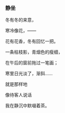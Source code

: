 ### 静坐

冬有冬的来意，

寒冷像花，——

花有花香，冬有回忆一把。

一条枯枝影，青烟色的瘦细，

在午后的窗前拖过一笔画；

寒里日光淡了，渐斜……

就是那样地

像待客人说话

我在静沉中默啜着茶。
